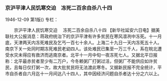 ### 京沪平津人民饥寒交迫　冻死二百余自杀八十四

1946-12-09
第1版()
专栏：

　　京沪平津人民饥寒交迫
  　冻死二百余自杀八十四
    【新华社延安六日电】据美联社大公报消息：蒋政府统治下的京沪平津有许多贫民在寒风凛冽中冻死。十一月底，天津两天内冻死难民及乞丐一百七十余人。上海二十九日一天内冻死五十人。南京下关一处同时期冻死难民老幼四人。该处难民已集至一万三千人，系在皖北遭受水灾未得应有救济而逃南京者。北平十一月中旬一夜冻死七人。又据北平日报称：北平最赤贫者至少有二万户，今冬赖粥厂打粥过活，但粥厂不能供应如许贫民，且每日仅打粥一次，故大批贫民将无法渡此寒冬。又据新民报不完全统计，平市自杀者自六月迄十一月间达八十四人，其中因经济问题自杀者达十分之六以上。
